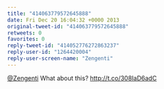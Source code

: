```yaml
---
title: "414063779572645888"
date: Fri Dec 20 16:04:32 +0000 2013
original-tweet-id: "414063779572645888"
retweets: 0
favorites: 0
reply-tweet-id: "414052776272863237"
reply-user-id: "1264420004"
reply-user-screen-name: "Zengenti"
---
```

<a href="https://twitter.com/Zengenti">@Zengenti</a> What about this? http://t.co/308IaD6adC
